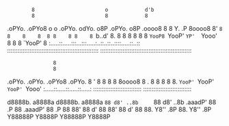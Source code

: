 
            8                       o            d'b
            8                       8            8
.oPYo. .oPYo8 o    o .oPYo. odYo.  o8P   .oPYo. o8P
.oooo8 8    8 Y.  .P 8oooo8 8' `8   8    8    8  8
8    8 8    8 `b..d' 8.     8   8   8    8    8  8
`YooP8 `YooP'  `YP'  `Yooo' 8   8   8    `YooP'  8
:.....::.....:::...:::.....:..::..::..::::.....::..::
:::::::::::::::::::::::::::::::::::::::::::::::::::::
:::::::::::::::::::::::::::::::::::::::::::::::::::::

                   8
                   8
.oPYo. .oPYo. .oPYo8 .oPYo.
8    ' 8    8 8    8 8oooo8
8    . 8    8 8    8 8.
`YooP' `YooP' `YooP' `Yooo'
:.....::.....::.....::.....:
::::::::::::::::::::::::::::
::::::::::::::::::::::::::::


d8888b.  a8888a  d8888b.  a8888a
    `88 d8' ..8b     `88 d8' ..8b
.aaadP' 88 .P 88 .aaadP' 88 .P 88
88'     88 d' 88 88'     88 d' 88
88.     Y8'' .8P 88.     Y8'' .8P
Y88888P  Y8888P  Y88888P  Y8888P

